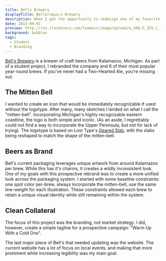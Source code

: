 ```yaml
---
title: Bells Brewery
displayTitle: Bell&rsquo;s Brewery
description: When I got the opportunity to redesign one of my favorite breweries, I jumped at the chance. To match the climate of western Michigan, I created a warm brand with a touch of modernity.
date: 2013-09-01
preview: http://res.cloudinary.com/lowmess/image/upload/w_500,h_325,c_fill,dpr_auto/v1489036772/projects.bells.preview_w9kuag.jpg
background: bubbles
tags:
  - Student
  - Branding
---
```


[Bell's Brewery](http://bellsbeer.com) is a brewer of craft beers from Kalamazoo, Michigan. As part of a student project, I rebranded the company and 6 of their most popular year-round brews. If you've never had a Two-Hearted Ale, you're missing out.

## The Mitten Bell

I wanted to create an icon that would be immediately recognizable if used without the logotype. After many, many sketches I landed on what I call the "mitten-bell". Incorporating Michigan's highly recognizable eastern coastline, the logo is both simple and iconic. (As an aside, I regrettably could not find a way to incorporate the Upper Peninsula, but not for lack of trying). The logotype is based on Lost Type's [Geared Slab](http://www.losttype.com/font/?name=geared), with the slabs being reshaped to match the shape of the mitten-bell.

## Beers as Brand

Bell's current packaging leverages unique artwork from around Kalamazoo per brew. While this has it's charms, it creates a wildly inconsistent look. One of my goals with this prospective rebrand was to create a more unified look across the packaging system. I started with some baseline constraints: one spot color per-brew, always incorporate the mitten-bell, use the same line-weight for each illustration. These constraints allowed each brew to retain a unique visual identity while still remaining within the system.

## Clean Collateral

The focus of this project was the branding, not market strategy. I did, however, create a simple tagline for a prospective campaign: "Warm Up With a Cold One".

The last major piece of Bell's that needed updating was the website. The current website has a lot of focus on local events, and making that more prominent while increasing legibility was my main goal.
